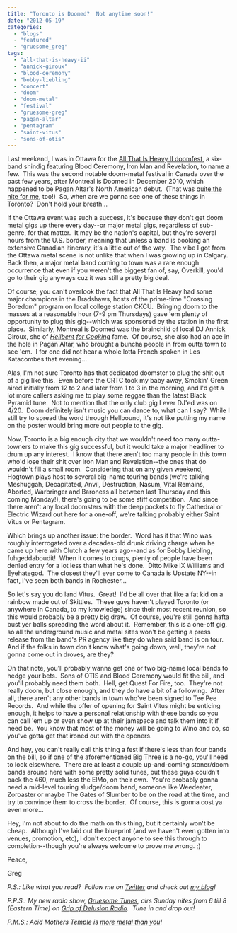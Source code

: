 ```yaml
---
title: "Toronto is Doomed?  Not anytime soon!"
date: "2012-05-19"
categories: 
  - "blogs"
  - "featured"
  - "gruesome_greg"
tags: 
  - "all-that-is-heavy-ii"
  - "annick-giroux"
  - "blood-ceremony"
  - "bobby-liebling"
  - "concert"
  - "doom"
  - "doom-metal"
  - "festival"
  - "gruesome-greg"
  - "pagan-altar"
  - "pentagram"
  - "saint-vitus"
  - "sons-of-otis"
---
```


Last weekend, I was in Ottawa for the [All That Is Heavy II doomfest](http://gruesomeviews.com/2012/05/14/amateur-concert-photography-hour-all-that-is-heavy-ii-mavericks-ottawa-may-12th/), a six-band shindig featuring Blood Ceremony, Iron Man and Revelation, to name a few.  This was the second notable doom-metal festival in Canada over the past few years, after Montreal is Doomed in December 2010, which happened to be Pagan Altar's North American debut.  (That was [quite the nite for me](http://www.hellbound.ca/2010/12/saturday-nite-in-montreal-my-liver-is-doomed/), too!)  So, when are we gonna see one of these things in Toronto?  Don't hold your breath...

If the Ottawa event was such a success, it's because they don't get doom metal gigs up there every day--or major metal gigs, regardless of sub-genre, for that matter.  It may be the nation's capital, but they're several hours from the U.S. border, meaning that unless a band is booking an extensive Canadian itinerary, it's a little out of the way.  The vibe I got from the Ottawa metal scene is not unlike that when I was growing up in Calgary.  Back then, a major metal band coming to town was a rare enough occurrence that even if you weren't the biggest fan of, say, Overkill, you'd go to their gig anyways cuz it was still a pretty big deal.

Of course, you can't overlook the fact that All That Is Heavy had some major champions in the Bradshaws, hosts of the prime-time "Crossing Boredom" program on local college station CKCU.  Bringing doom to the masses at a reasonable hour (7-9 pm Thursdays) gave 'em plenty of opportunity to plug this gig--which was sponsored by the station in the first place.  Similarly, Montreal is Doomed was the brainchild of local DJ Annick Giroux, she of [_Hellbent for Cooking_](http://www.bazillionpoints.com/hell-bent-for-cooking-the-headbangers-kitchen-by-annick-giroux-the-morbid-chef/) fame.  Of course, she also had an ace in the hole in Pagan Altar, who brought a buncha people in from outta town to see 'em.  I for one did not hear a whole lotta French spoken in Les Katacombes that evening...

Alas, I'm not sure Toronto has that dedicated doomster to plug the shit out of a gig like this.  Even before the CRTC took my baby away, Smokin' Green aired initially from 12 to 2 and later from 1 to 3 in the morning, and I'd get a lot more callers asking me to play some reggae than the latest Black Pyramid tune.  Not to mention that the only club gig I ever DJ'ed was on 4/20.  Doom definitely isn't music you can dance to, what can I say?  While I still try to spread the word through Hellbound, it's not like putting my name on the poster would bring more out people to the gig.

Now, Toronto is a big enough city that we wouldn't need too many outta-towners to make this gig successful, but it would take a major headliner to drum up any interest.  I know that there aren't too many people in this town who'd lose their shit over Iron Man and Revelation--the ones that do wouldn't fill a small room.  Considering that on any given weekend, Hogtown plays host to several big-name touring bands (we're talking Meshuggah, Decapitated, Anvil, Destruction, Nasum, Vital Remains, Aborted, Warbringer and Baroness all between last Thursday and this coming Monday!), there's going to be some stiff competition.  And since there aren't any local doomsters with the deep pockets to fly Cathedral or Electric Wizard out here for a one-off, we're talking probably either Saint Vitus or Pentagram.

Which brings up another issue: the border.  Word has it that Wino was roughly interrogated over a decades-old drunk driving charge when he came up here with Clutch a few years ago--and as for Bobby Liebling, fuhgeddaboudit!  When it comes to drugs, plenty of people have been denied entry for a lot less than what he's done.  Ditto Mike IX Williams and Eyehategod.  The closest they'll ever come to Canada is Upstate NY--in fact, I've seen both bands in Rochester...

So let's say you do land Vitus.  Great!  I'd be all over that like a fat kid on a rainbow made out of Skittles.  These guys haven't played Toronto (or anywhere in Canada, to my knowledge) since their most recent reunion, so this would probably be a pretty big draw.  Of course, you're still gonna hafta bust yer balls spreading the word about it.  Remember, this is a one-off gig, so all the underground music and metal sites won't be getting a press release from the band's PR agency like they do when said band is on tour.  And if the folks in town don't know what's going down, well, they're not gonna come out in droves, are they?

On that note, you'll probably wanna get one or two big-name local bands to hedge your bets.  Sons of OTIS and Blood Ceremony would fit the bill, and you'll probably need them both.  Hell, get Quest For Fire, too.  They're not really doom, but close enough, and they do have a bit of a following.  After all, there aren't any other bands in town who've been signed to Tee Pee Records.  And while the offer of opening for Saint Vitus might be enticing enough, it helps to have a personal relationship with these bands so you can call 'em up or even show up at their jamspace and talk them into it if need be.  You know that most of the money will be going to Wino and co, so you've gotta get that ironed out with the openers.

And hey, you can't really call this thing a fest if there's less than four bands on the bill, so if one of the aforementioned Big Three is a no-go, you'll need to look elsewhere.  There are at least a couple up-and-coming stoner/doom bands around here with some pretty solid tunes, but these guys couldn't pack the 460, much less the ElMo, on their own.  You're probably gonna need a mid-level touring sludge/doom band, someone like Weedeater, Zoroaster or maybe The Gates of Slumber to be on the road at the time, and try to convince them to cross the border.  Of course, this is gonna cost ya even more...

Hey, I'm not about to do the math on this thing, but it certainly won't be cheap.  Although I've laid out the blueprint (and we haven't even gotten into venues, promotion, etc), I don't expect anyone to see this through to completion--though you're always welcome to prove me wrong. ;)

Peace,

Greg

_P.S.: Like what you read?  Follow me on [Twitter](http://twitter.com/gruesomeviews) and check out [my blog](http://gruesomeviews.com/)!_

_P.P.S.: My new radio show, [Gruesome Tunes](http://gruesomeviews.com/category/music/gruesome-tunes/), airs Sunday nites from 6 till 8 (Eastern Time) on [Grip of Delusion Radio](http://www.steamingheathen.com/delusion/).  Tune in and drop out!_

_P.M.S.: Acid Mothers Temple is [more metal than you](http://www.youtube.com/watch?v=Y24MmylTeY4&ob=av3e)!_
